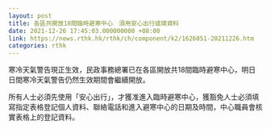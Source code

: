 ```yaml
---
layout: post
title: 各區共開放18間臨時避寒中心　須用安心出行或填資料
date: 2021-12-26 17:45:03.000000000 +08:00
link: https://news.rthk.hk/rthk/ch/component/k2/1626051-20211226.htm
categories: rthk
---
```


寒冷天氣警告現正生效，​民政事務總署已在各區開放共18間臨時避寒中心，明日日間寒冷天氣警告仍然生效期間會繼續開放。

所有人士必須先使用「安心出行」，才獲准進入臨時避寒中心，獲豁免人士必須填寫指定表格登記個人資料、聯絡電話和進入避寒中心的日期及時間，中心職員會核實表格上的登記資料。
